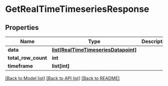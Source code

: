 # GetRealTimeTimeseriesResponse

## Properties
Name | Type | Description | Notes
------------ | ------------- | ------------- | -------------
**data** | [**list[RealTimeTimeseriesDatapoint]**](RealTimeTimeseriesDatapoint.md) |  | [optional]
**total_row_count** | **int** |  | [optional]
**timeframe** | **list[int]** |  | [optional]

[[Back to Model list]](../README.md#documentation-for-models) [[Back to API list]](../README.md#documentation-for-api-endpoints) [[Back to README]](../README.md)


